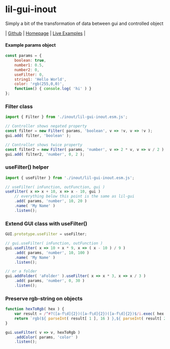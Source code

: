 # lil-gui-inout
Simply a bit of the transformation of data between gui and controlled object

| [Github](https://github.com/awelles/lil-gui-inout) | [Homepage](https://awelles.github.io/lil-gui-inout) | [Live Examples](https://awelles.github.io/lil-gui-inout/examples.html) |

#### Example params object
```js
const params = {
    boolean: true,
    number1: 0.5,
    number2: 0,
    useFilter: 0,
    string1: 'Hello World',
    color: 'rgb(255,0,0)',
    function() { console.log( 'hi' ) }
};
```

### Filter class
```js
import { Filter } from './inout/lil-gui-inout.esm.js';

// Controller shows negated property
const filter = new Filter( params, 'boolean', v => !v, v => !v );
gui.add( filter, 'boolean' );

// Controller shows twice property
const filter2 = new Filter( params, 'number', v => 2 * v, v => v / 2 );
gui.add( filter2, 'number', 0, 2 );
```

### useFilter() helper

```js
import { useFilter } from './inout/lil-gui-inout.esm.js';

// useFilter( inFunction, outFunction, gui )
useFilter( x => x + 10, x => x - 10, gui )
    // everything below this point is the same as lil-gui
    .add( params, 'number', 10, 20 )
    .name( 'My Name' )
    .listen();
```

### Extend GUI class with useFilter()
```js
GUI.prototype.useFilter = useFilter;

// gui.useFilter( inFunction, outFunction )
gui.useFilter( x => 10 + x * 9, x => ( x - 10 ) / 9 )
    .add( params, 'number', 10, 100 )
    .name( 'My Name' )
    .listen();

// or a folder
gui.addFolder( 'aFolder' ).useFilter( x => x * 3, x => x / 3 )
    .add( params, 'number', 0, 30 )
    .listen();
```

### Preserve rgb-string on objects
```js
function hexToRgb( hex ) {
    var result = /^#?([a-f\d]{2})([a-f\d]{2})([a-f\d]{2})$/i.exec( hex );
    return `rgb(${ parseInt( result[ 1 ], 16 ) },${ parseInt( result[ 2 ], 16 ) },${ parseInt( result[ 3 ], 16 ) })`;
}

gui.useFilter( v => v, hexToRgb )
    .addColor( params, 'color' )
    .listen();
```

